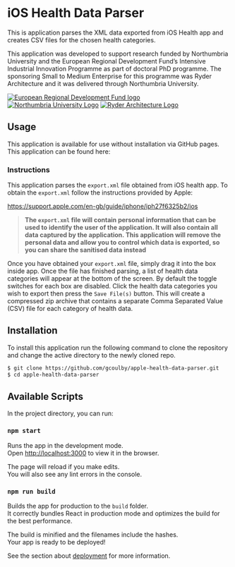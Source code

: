 # iOS Health Data Parser

This is application parses the XML data exported from iOS Health app and creates CSV files for the chosen health categories.

This application was developed to support research funded by Northumbria University and the European Regional Development Fund’s Intensive Industrial Innovation Programme as part of doctoral PhD programme. The sponsoring Small to Medium Enterprise for this programme was Ryder Architecture and it was delivered through Northumbria University.



[![European Regional Development Fund logo](http://localhost:3000/static/media/erdf.dd68eb2a.svg)](https://ec.europa.eu/regional_policy/en/funding/erdf/)			[![Northumbria University Logo](http://localhost:3000/static/media/northumbria.9f973ad5.svg)](https://www.northumbria.ac.uk/)			[![Ryder Architecture Logo](http://localhost:3000/static/media/ryder.0a9e1d7e.svg)](https://ryderarchitecture.com/)



## Usage

This application is available for use without installation via GitHub pages. This application can be found here:



### Instructions

This application parses the `export.xml` file obtained from iOS health app. To obtain the `export.xml` follow the instructions provided by Apple:

https://support.apple.com/en-gb/guide/iphone/iph27f6325b2/ios

> **The `export.xml` file will contain personal information that can be used to identify the user of the application. It will also contain all data captured by the application. This application will remove the personal data and allow you to control which data is exported, so you can share the sanitised data instead**

Once you have obtained your `export.xml` file, simply drag it into the box inside  app. Once the file has finished parsing, a list of health data categories will appear at the bottom of the screen. By default the toggle switches for each box are disabled. Click the health data categories you wish to export then press the `Save File(s)` button. This will create a compressed zip archive that contains a separate Comma Separated Value (CSV) file for each category of health data. 



## Installation

To install this application run the following command to clone the repository and change the active directory to the newly cloned repo.

```bash
$ git clone https://github.com/gcoulby/apple-health-data-parser.git
$ cd apple-health-data-parser
```



## Available Scripts

In the project directory, you can run:

### `npm start`

Runs the app in the development mode.\
Open [http://localhost:3000](http://localhost:3000) to view it in the browser.

The page will reload if you make edits.\
You will also see any lint errors in the console.

### `npm run build`

Builds the app for production to the `build` folder.\
It correctly bundles React in production mode and optimizes the build for the best performance.

The build is minified and the filenames include the hashes.\
Your app is ready to be deployed!

See the section about [deployment](https://facebook.github.io/create-react-app/docs/deployment) for more information.
